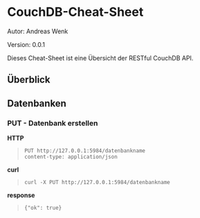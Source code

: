 # CouchDB-Cheat-Sheet

Autor: Andreas Wenk

Version: 0.0.1

Dieses Cheat-Sheet ist eine Übersicht der RESTful CouchDB API. 

## Überblick

## Datenbanken

### PUT - Datenbank erstellen

**HTTP**

>     PUT http://127.0.0.1:5984/datenbankname  
>     content-type: application/json

**curl**

>     curl -X PUT http://127.0.0.1:5984/datenbankname

**response**

>     {"ok": true}


